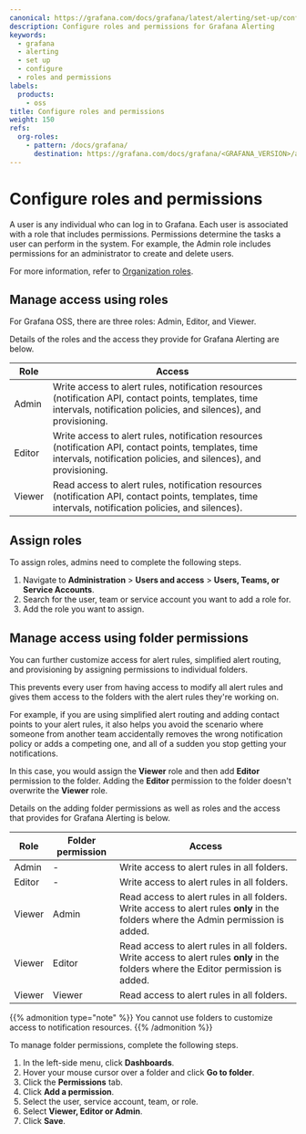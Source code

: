 ```yaml
---
canonical: https://grafana.com/docs/grafana/latest/alerting/set-up/configure-roles/
description: Configure roles and permissions for Grafana Alerting
keywords:
  - grafana
  - alerting
  - set up
  - configure
  - roles and permissions
labels:
  products:
    - oss
title: Configure roles and permissions
weight: 150
refs:
  org-roles:
    - pattern: /docs/grafana/
      destination: https://grafana.com/docs/grafana/<GRAFANA_VERSION>/administration/roles-and-permissions#organization-roles
---
```


# Configure roles and permissions

A user is any individual who can log in to Grafana. Each user is associated with a role that includes permissions. Permissions determine the tasks a user can perform in the system. For example, the Admin role includes permissions for an administrator to create and delete users.

For more information, refer to [Organization roles](ref:org-roles).

## Manage access using roles

For Grafana OSS, there are three roles: Admin, Editor, and Viewer.

Details of the roles and the access they provide for Grafana Alerting are below.

| Role   | Access                                                                                                                                                                    |
| ------ | ------------------------------------------------------------------------------------------------------------------------------------------------------------------------- |
| Admin  | Write access to alert rules, notification resources (notification API, contact points, templates, time intervals, notification policies, and silences), and provisioning. |
| Editor | Write access to alert rules, notification resources (notification API, contact points, templates, time intervals, notification policies, and silences), and provisioning. |
| Viewer | Read access to alert rules, notification resources (notification API, contact points, templates, time intervals, notification policies, and silences).                    |

## Assign roles

To assign roles, admins need to complete the following steps.

1. Navigate to **Administration** > **Users and access** > **Users, Teams, or Service Accounts**.
1. Search for the user, team or service account you want to add a role for.
1. Add the role you want to assign.

## Manage access using folder permissions

You can further customize access for alert rules, simplified alert routing, and provisioning by assigning permissions to individual folders.

This prevents every user from having access to modify all alert rules and gives them access to the folders with the alert rules they're working on.

For example, if you are using simplified alert routing and adding contact points to your alert rules, it also helps you avoid the scenario where someone from another team accidentally removes the wrong notification policy or adds a competing one, and all of a sudden you stop getting your notifications.

In this case, you would assign the **Viewer** role and then add **Editor** permission to the folder.
Adding the **Editor** permission to the folder doesn't overwrite the **Viewer** role.

Details on the adding folder permissions as well as roles and the access that provides for Grafana Alerting is below.

| Role   | Folder permission | Access                                                                                    |
| ------ | ----------------- | ----------------------------------------------------------------------------------------- |
| Admin  | -                 | Write access to alert rules in all folders.                                               |
| Editor | -                 | Write access to alert rules in all folders.                                               |
| Viewer | Admin             | Read access to alert rules in all folders. Write access to alert rules **only** in the folders where the Admin permission is added.  |
| Viewer | Editor            | Read access to alert rules in all folders. Write access to alert rules **only** in the folders where the Editor permission is added. |
| Viewer | Viewer            | Read access to alert rules in all folders.                                                               |

{{% admonition type="note" %}}
You cannot use folders to customize access to notification resources.
{{% /admonition %}}

To manage folder permissions, complete the following steps.

1. In the left-side menu, click **Dashboards**.
1. Hover your mouse cursor over a folder and click **Go to folder**.
1. Click the **Permissions** tab.
1. Click **Add a permission**.
1. Select the user, service account, team, or role.
1. Select **Viewer, Editor or Admin**.
1. Click **Save**.
